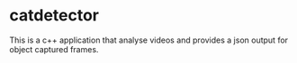 # catdetector
This is a c++ application that analyse videos and provides a json output for object captured frames.
